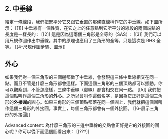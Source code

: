 ## 2. 中垂線

給定一條線段，我們把既平分它又跟它垂直的那條直線稱作它的中垂線。如下圖所示：
[[1]]
中垂線有一個性質，在它之上的任意點到它所平分的線段的兩個端點的長度是一樣長的：
[[2]]
這是因為這兩個三角形是全等的（SAS）：
[[3]]
我們可以用尺規作圖作出中垂線。其中的原理也應用了三角形的全等，只是這次是 RHS 全等。
[[4-尺規作圖步驟、圖示]]

## 外心

如果我們對一個三角形的三個邊都做了中垂線，會發現這三條中垂線相交在同一點。而且不管是什麼三角形都會這樣。下面這個三角形的三個頂點都可以挪動。你可以觀察到，不管怎麼樣，三條中垂線（虛線）都會相交在同一點。
[[5]]
我們把這個點叫作這個三角形的**外心**。之所以會叫作這個名字，是因為它正好是這個三角形的**外接圓**的圓心。如果三角形的三個頂點都落在同一個圓上，我們就把這個圓叫作這個三角形的外接圓。事實上，每個三角形都會有一個外接圓。
[[6-展示三角形的外接圓]]

Advanced content:
為什麼三角形的三邊中垂線的交點會正好是它的外接圓的圓心呢？你可以從下面這個圖看出來：
[[???]]

